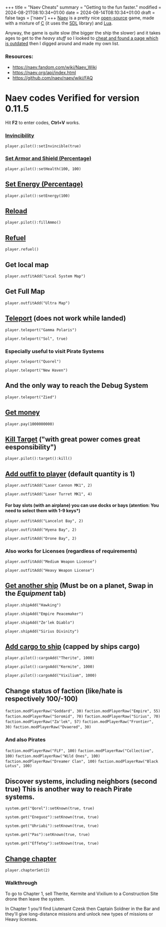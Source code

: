 +++
title = "Naev Cheats"
summary = "Getting to the fun faster."
modified = 2024-08-21T08:10:34+01:00
date = 2024-08-14T08:10:34+01:00
draft = false
tags = ['naev']
+++
[Naev](https://naev.org/) is a pretty nice [open-source](https://github.com/naev/naev/) game, made with a mixture of [C](https://en.wikipedia.org/wiki/C_(programming_language)) (it uses the [SDL](https://www.libsdl.org/) library) and [Lua](https://www.lua.org/).

Anyway, the game is quite slow (the bigger the ship the slower) and it takes ages to get to the *heavy stuff*
so I looked to [cheat and found a page which is outdated](http://denshack.blogspot.com/2016/05/naev-cheats.html) then I digged around and made my own list.

### Resources:
- https://naev.fandom.com/wiki/Naev_Wiki
- https://naev.org/api/index.html
- https://github.com/naev/naev/wiki/FAQ

# Naev codes Verified for version 0.11.5

Hit **F2** to enter codes, **Ctrl+V** works.

### [Invincibility](https://naev.org/api/modules/pilot.html#setInvincible)

`player.pilot():setInvincible(true)`

### [Set Armor and Shield (Percentage)](https://naev.org/api/modules/pilot.html#setHealth)

`player.pilot():setHealth(100, 100)`

## [Set Energy (Percentage)](https://naev.org/api/modules/pilot.html#setEnergy)

`player.pilot():setEnergy(100)`

## [Reload](https://naev.org/api/modules/pilot.html#fillAmmo)

`player.pilot():fillAmmo()`

## [Refuel](https://naev.org/api/modules/player.html#refuel)

`player.refuel()`

## Get local map

`player.outfitAdd("Local System Map")`

## Get Full Map

`player.outfitAdd("Ultra Map")`

## [Teleport](https://naev.org/api/modules/player.html#teleport) (does not work while landed)

`player.teleport("Gamma Polaris")`

`player.teleport("Sol", true)`

### Especially useful to visit Pirate Systems

`player.teleport("Quorel")`

`player.teleport("New Haven")`

## And the only way to reach the Debug System

`player.teleport("Zied")`

## [Get money](https://naev.org/api/modules/player.html#pay)

`player.pay(1000000000)`

## [Kill Target](https://naev.org/api/modules/pilot.html#kill) ("with great power comes great eesponsibility")

`player.pilot():target():kill()`

## [Add outfit to player](https://naev.org/api/modules/player.html#outfitAdd) (default quantity is 1)

`player.outfitAdd("Laser Cannon MK1", 2)`

`player.outfitAdd("Laser Turret MK1", 4)`

#### For bay slots (with an airplane) you can use docks or bays (atention: You need to select them with 1-9 keys*)

`player.outfitAdd("Lancelot Bay", 2)`

`player.outfitAdd("Hyena Bay", 2)`

`player.outfitAdd("Drone Bay", 2)`

### Also works for Licenses (regardless of requirements)

`player.outfitAdd("Medium Weapon License")`

`player.outfitAdd("Heavy Weapon License")`

## [Get another ship](https://naev.org/api/modules/player.html#shipAdd) (Must be on a planet, Swap in the *Equipment* tab)

`player.shipAdd("Hawking")`

`player.shipAdd("Empire Peacemaker")`

`player.shipAdd("Ze'lek Diablo")`

`player.shipAdd("Sirius Divinity")`

## [Add cargo to ship](https://naev.org/api/modules/pilot.html#cargoAdd) (capped by ships cargo)

`player.pilot():cargoAdd("Therite", 1000)`

`player.pilot():cargoAdd("Kermite", 1000)`

`player.pilot():cargoAdd("Vixilium", 1000)`

## Change status of faction (like/hate is respectively 100/-100)

`faction.modPlayerRaw("Goddard", 30)`
`faction.modPlayerRaw("Empire", 55)`
`faction.modPlayerRaw("Soromid", 70)`
`faction.modPlayerRaw("Sirius", 70)`
`faction.modPlayerRaw("Za'lek", 57)`
`faction.modPlayerRaw("Frontier", 30)`
`faction.modPlayerRaw("Dvaered", 30)`

### And also Pirates

`faction.modPlayerRaw("FLF", 100)`
`faction.modPlayerRaw("Collective", 100)`
`faction.modPlayerRaw("Wild Ones", 100)`
`faction.modPlayerRaw("Dreamer Clan", 100)`
`faction.modPlayerRaw("Black Lotus", 100)`

## Discover systems, including neighbors (second true) This is another way to reach Pirate systems.

```system.get("Qorel"):setKnown(true, true)```

```system.get("Eneguoz"):setKnown(true, true)```

```system.get("Uhriabi"):setKnown(true, true)```

```system.get("Pas"):setKnown(true, true)```

```system.get("Effetey"):setKnown(true, true)```

## [Change chapter](https://naev.org/api/modules/player.html#chapterSet)

`player.chapterSet(2)`

### Walkthrough

To go to Chapter 1, sell Therite, Kermite and Vixilium to a Construction Site drone then leave the system.

In Chapter 1 you'll find Liutenant Czesk then Captain Soldner in the Bar and they'll give long-distance missions and unlock new types of missions or Heavy licenses.
